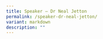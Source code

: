 ```yaml
---
title: Speaker – Dr Neal Jetton
permalink: /speaker-dr-neal-jetton/
variant: markdown
description: ""
---
```

